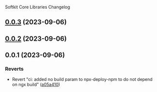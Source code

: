 Softkit Core Libraries Changelog
## [0.0.3](https://github.com/saas-buildkit/saas-buildkit-core/compare/logger-0.0.2...logger-0.0.3) (2023-09-06)

## [0.0.2](https://github.com/saas-buildkit/saas-buildkit-core/compare/logger-0.0.1...logger-0.0.2) (2023-09-06)

## 0.0.1 (2023-09-06)


### Reverts

* Revert "ci: added no build param to npx-deploy-npm to do not depend on ngx build" ([a05a410](https://github.com/saas-buildkit/saas-buildkit-core/commit/a05a41073965039dd9656840a80144dcd6b4e180))
